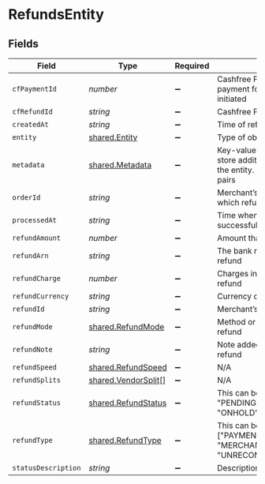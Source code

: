 # RefundsEntity


## Fields

| Field                                                                                                       | Type                                                                                                        | Required                                                                                                    | Description                                                                                                 |
| ----------------------------------------------------------------------------------------------------------- | ----------------------------------------------------------------------------------------------------------- | ----------------------------------------------------------------------------------------------------------- | ----------------------------------------------------------------------------------------------------------- |
| `cfPaymentId`                                                                                               | *number*                                                                                                    | :heavy_minus_sign:                                                                                          | Cashfree Payments ID of the payment for which refund is initiated                                           |
| `cfRefundId`                                                                                                | *string*                                                                                                    | :heavy_minus_sign:                                                                                          | Cashfree Payments ID for a refund                                                                           |
| `createdAt`                                                                                                 | *string*                                                                                                    | :heavy_minus_sign:                                                                                          | Time of refund creation                                                                                     |
| `entity`                                                                                                    | [shared.Entity](../../models/shared/entity.md)                                                              | :heavy_minus_sign:                                                                                          | Type of object                                                                                              |
| `metadata`                                                                                                  | [shared.Metadata](../../models/shared/metadata.md)                                                          | :heavy_minus_sign:                                                                                          | Key-value pair that can be used to store additional information about the entity. Maximum 5 key-value pairs |
| `orderId`                                                                                                   | *string*                                                                                                    | :heavy_minus_sign:                                                                                          | Merchant’s order Id of the order for which refund is initiated                                              |
| `processedAt`                                                                                               | *string*                                                                                                    | :heavy_minus_sign:                                                                                          | Time when refund was processed successfully                                                                 |
| `refundAmount`                                                                                              | *number*                                                                                                    | :heavy_minus_sign:                                                                                          | Amount that is refunded                                                                                     |
| `refundArn`                                                                                                 | *string*                                                                                                    | :heavy_minus_sign:                                                                                          | The bank reference number for refund                                                                        |
| `refundCharge`                                                                                              | *number*                                                                                                    | :heavy_minus_sign:                                                                                          | Charges in INR for processing refund                                                                        |
| `refundCurrency`                                                                                            | *string*                                                                                                    | :heavy_minus_sign:                                                                                          | Currency of the refund amount                                                                               |
| `refundId`                                                                                                  | *string*                                                                                                    | :heavy_minus_sign:                                                                                          | Merchant’s refund ID of the refund                                                                          |
| `refundMode`                                                                                                | [shared.RefundMode](../../models/shared/refundmode.md)                                                      | :heavy_minus_sign:                                                                                          | Method or speed of processing refund                                                                        |
| `refundNote`                                                                                                | *string*                                                                                                    | :heavy_minus_sign:                                                                                          | Note added by merchant for the refund                                                                       |
| `refundSpeed`                                                                                               | [shared.RefundSpeed](../../models/shared/refundspeed.md)                                                    | :heavy_minus_sign:                                                                                          | N/A                                                                                                         |
| `refundSplits`                                                                                              | [shared.VendorSplit](../../models/shared/vendorsplit.md)[]                                                  | :heavy_minus_sign:                                                                                          | N/A                                                                                                         |
| `refundStatus`                                                                                              | [shared.RefundStatus](../../models/shared/refundstatus.md)                                                  | :heavy_minus_sign:                                                                                          | This can be one of ["SUCCESS", "PENDING", "CANCELLED", "ONHOLD", "FAILED"]                                  |
| `refundType`                                                                                                | [shared.RefundType](../../models/shared/refundtype.md)                                                      | :heavy_minus_sign:                                                                                          | This can be one of ["PAYMENT_AUTO_REFUND", "MERCHANT_INITIATED", "UNRECONCILED_AUTO_REFUND"]                |
| `statusDescription`                                                                                         | *string*                                                                                                    | :heavy_minus_sign:                                                                                          | Description of refund status                                                                                |